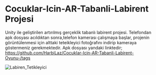 # Cocuklar-Icin-AR-Tabanli-Labirent Projesi
Unity  ile geliştirilen artırılmış gerçeklik tabanlı labirent projesi.
Telefondan apk dosyası acıldıktan sonra,telefon kamerası çalışmaya başlar, projenin görüntülenmesi için alttaki teteikleyici fotoğrafını indirip kameraya göstermeniz gerekmektedir.
Apk dosyası yandaki linktedir; https://github.com/HarbiLaz/Cocuklar-Icin-AR-Tabanli-Labirent-Oyunu-/tags





![Labiren_Tetikleyici](https://github.com/user-attachments/assets/5628f46e-d8f4-4f6b-b3a6-144ce5b778b3)
